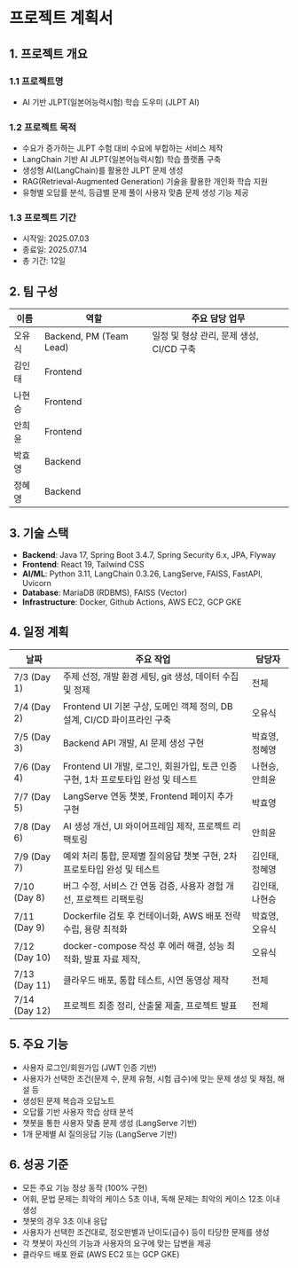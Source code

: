 # 프로젝트 계획서

## 1. 프로젝트 개요

### 1.1 프로젝트명

- AI 기반 JLPT(일본어능력시험) 학습 도우미 (JLPT AI)

### 1.2 프로젝트 목적

- 수요가 증가하는 JLPT 수험 대비 수요에 부합하는 서비스 제작
- LangChain 기반 AI JLPT(일본어능력시험) 학습 플랫폼 구축
- 생성형 AI(LangChain)를 활용한 JLPT 문제 생성
- RAG(Retrieval-Augmented Generation) 기술을 활용한 개인화 학습 지원
- 유형별 오답률 분석, 등급별 문제 풀이 사용자 맞춤 문제 생성 기능 제공

### 1.3 프로젝트 기간

- 시작일: 2025.07.03
- 종료일: 2025.07.14
- 총 기간: 12일

## 2. 팀 구성

| 이름   | 역할                    | 주요 담당 업무                                        |
| ------ | ----------------------- | ----------------------------------------------------- |
| 오유식 | Backend, PM (Team Lead) | 일정 및 형상 관리, 문제 생성, CI/CD 구축 |
| 김인태 | Frontend                |                                                       |
| 나현승 | Frontend                |                                                       |
| 안희윤 | Frontend                |                                                       |
| 박효영 | Backend                 |                                                       |
| 정혜영 | Backend                 |                                                       |

## 3. 기술 스택

- **Backend**: Java 17, Spring Boot 3.4.7, Spring Security 6.x, JPA, Flyway
- **Frontend**: React 19, Tailwind CSS
- **AI/ML**: Python 3.11, LangChain 0.3.26, LangServe, FAISS, FastAPI, Uvicorn
- **Database**: MariaDB (RDBMS), FAISS (Vector)
- **Infrastructure**: Docker, Github Actions, AWS EC2, GCP GKE

## 4. 일정 계획

| 날짜          | 주요 작업                                                                                                | 담당자    |
| ------------- | -------------------------------------------------------------------------------------------------------- | --- |
| 7/3 (Day 1)   | 주제 선정, 개발 환경 세팅, git 생성, 데이터 수집 및 정제                            |  전체   |
| 7/4 (Day 2)   | Frontend UI 기본 구상, 도메인 객체 정의, DB 설계, CI/CD 파이프라인 구축                | 오유식    |
| 7/5 (Day 3)   | Backend API 개발, AI 문제 생성 구현     | 박효영, 정혜영    |
| 7/6 (Day 4)   | Frontend UI 개발, 로그인, 회원가입, 토큰 인증 구현, 1차 프로토타입 완성 및 테스트  | 나현승, 안희윤    |
| 7/7 (Day 5)   | LangServe 연동 챗봇, Frontend 페이지 추가 구현                             | 박효영    |
| 7/8 (Day 6)   | AI 생성 개선, UI 와이어프레임 제작, 프로젝트 리팩토링                            | 안희윤    |
| 7/9 (Day 7)   | 예외 처리 통합, 문제별 질의응답 챗봇 구현, 2차 프로토타입 완성 및 테스트        | 김인태, 정혜영    |
| 7/10 (Day 8)  | 버그 수정, 서비스 간 연동 검증, 사용자 경험 개선, 프로젝트 리팩토링           | 김인태, 나현승    |
| 7/11 (Day 9)  | Dockerfile 검토 후 컨테이너화, AWS 배포 전략 수립, 용량 최적화                                          | 박효영, 오유식    |
| 7/12 (Day 10) | docker-compose 작성 후 에러 해결, 성능 최적화, 발표 자료 제작,                                                 | 오유식    |
| 7/13 (Day 11) | 클라우드 배포, 통합 테스트, 시연 동영상 제작                                       | 전체    |
| 7/14 (Day 12) | 프로젝트 최종 정리, 산출물 제출, 프로젝트 발표                                       | 전체    |

## 5. 주요 기능

- 사용자 로그인/회원가입 (JWT 인증 기반)
- 사용자가 선택한 조건(문제 수, 문제 유형, 시험 급수)에 맞는 문제 생성 및 채점, 해설 등
- 생성된 문제 복습과 오답노트
- 오답률 기반 사용자 학습 상태 분석
- 챗봇을 통한 사용자 맞춤 문제 생성 (LangServe 기반)
- 1개 문제별 AI 질의응답 기능 (LangServe 기반)

## 6. 성공 기준

- 모든 주요 기능 정상 동작 (100% 구현)
- 어휘, 문법 문제는 최악의 케이스 5초 이내, 독해 문제는 최악의 케이스 12초 이내 생성
- 챗봇의 경우 3초 이내 응답
- 사용자가 선택한 조건대로, 정오판별과 난이도(급수) 등이 타당한 문제를 생성
- 각 챗봇이 자신의 기능과 사용자의 요구에 맞는 답변을 제공
- 클라우드 배포 완료 (AWS EC2 또는 GCP GKE)
